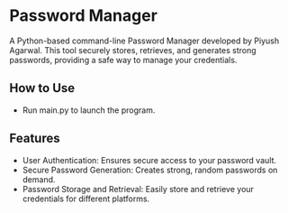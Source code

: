 # Password Manager
A Python-based command-line Password Manager developed by Piyush Agarwal. This tool securely stores, retrieves, and generates strong passwords, providing a safe way to manage your credentials.


## How to Use
- Run main.py to launch the program.

  
## Features
- User Authentication: Ensures secure access to your password vault.
- Secure Password Generation: Creates strong, random passwords on demand.
- Password Storage and Retrieval: Easily store and retrieve your credentials for different platforms.
